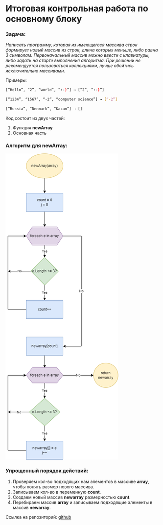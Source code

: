 # Итоговая контрольная работа по основному блоку

### Задача:
*Написать программу, которая из имеющегося массива строк формирует новый массив из строк, длина которых меньше, либо равна 3 символам. Первоначальный массив можно ввести с клавиатуры, либо задать на старте выполнения алгоритма. При решении не рекомендуется пользоваться коллекциями, лучше обойтись исключительно массивами.*

Примеры:
```sh
[“Hello”, “2”, “world”, “:-)”] → [“2”, “:-)”]
```
```sh
[“1234”, “1567”, “-2”, “computer science”] → [“-2”]
```
```sh
[“Russia”, “Denmark”, “Kazan”] → []
```

Код состоит из двух частей:
1. Функция **newArray**
2. Основная часть

### Алгоритм для **newArray**:

![newArray](Test_1.png)

### Упрощенный порядок действий:
1. Проверяем кол-во подходящих нам элементов в массиве **array**, чтобы понять размер нового массива.
2. Записываем кол-во в переменную **count**.
3. Создаем новый массив **newarray** размерностью **count**.
4. Перебираем массив **array** и записываем подходящие элементы в массив **newarray**.

Ссылка на репозиторий: [github](https://github.com/B1ackScorpion/Main_test_1.git "Main_test_1")
